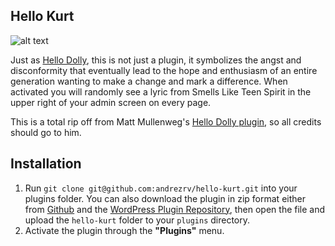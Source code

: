 ## Hello Kurt

![alt text](http://plugins.svn.wordpress.org/hello-kurt/assets/banner-772x250.png "Hello Kurt")

Just as [Hello Dolly](http://wordpress.org/plugins/hello-dolly/), this is not just a plugin, it symbolizes the angst and disconformity that eventually lead to the hope and enthusiasm of an entire generation wanting to make a change and mark a difference. When activated you will randomly see a lyric from Smells Like Teen Spirit in the upper right of your admin screen on every page.

This is a total rip off from Matt Mullenweg's [Hello Dolly plugin](http://wordpress.org/plugins/hello-dolly/), so all credits should go to him.

## Installation

1. Run `git clone git@github.com:andrezrv/hello-kurt.git` into your plugins folder. You can also download the plugin in zip format either from [Github](https://github.com/andrezrv/hello-kurt/archive/master.zip) and the [WordPress Plugin Repository](http://wordpress.org/plugins/hello-kurt/), then open the file and upload the `hello-kurt` folder to your `plugins` directory.
2. Activate the plugin through the **"Plugins"** menu.